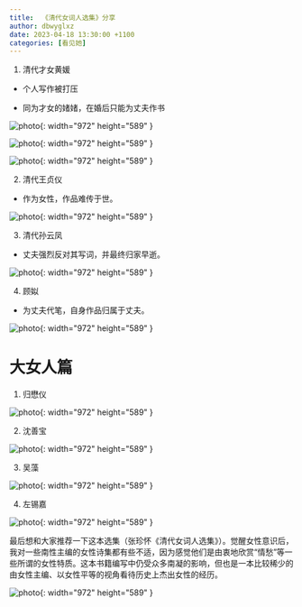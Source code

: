 ```yaml
---
title:  《清代女词人选集》分享
author: dbwyglxz
date: 2023-04-18 13:30:00 +1100
categories: [看见她]
---
```


1. 清代才女黄媛

- 个人写作被打压

- 同为才女的媎媎，在婚后只能为丈夫作书

![photo](/assets/img/20230418/1.jpg){: width="972" height="589" }

![photo](/assets/img/20230418/2.jpg){: width="972" height="589" }

![photo](/assets/img/20230418/3.jpg){: width="972" height="589" }


2. 清代王贞仪

- 作为女性，作品难传于世。

![photo](/assets/img/20230418/4.jpg){: width="972" height="589" }


3. 清代孙云凤

- 丈夫强烈反对其写词，并最终归家早逝。

![photo](/assets/img/20230418/5.jpg){: width="972" height="589" }



4. 顾姒

- 为丈夫代笔，自身作品归属于丈夫。

![photo](/assets/img/20230418/6.jpg){: width="972" height="589" }

# 大女人篇

1. 归懋仪

![photo](/assets/img/20230418/7.jpg){: width="972" height="589" }

2. 沈善宝

![photo](/assets/img/20230418/8.jpg){: width="972" height="589" }

3. 吴藻

![photo](/assets/img/20230418/9.jpg){: width="972" height="589" }

4. 左锡嘉

![photo](/assets/img/20230418/10.jpg){: width="972" height="589" }

最后想和大家推荐一下这本选集（张珍怀《清代女词人选集》）。觉醒女性意识后，我对一些南性主编的女性诗集都有些不适，因为感觉他们是由衷地欣赏“情愁”等一些所谓的女性特质。这本书籍编写中仍受众多南凝的影响，但也是一本比较稀少的由女性主编、以女性平等的视角看待历史上杰出女性的经历。

![photo](/assets/img/20230418/11.jpg){: width="972" height="589" }




